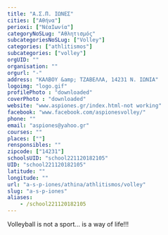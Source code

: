 ```yaml
---
title: "Α.Σ.Π. ΙΩΝΕΣ"
cities: ["Αθήνα"]
perioxi: ["ΝέαΙωνία"]
categoryNoSLug: "Αθλητισμός"
subcategoriesNoSLug: ["Volley"]
categories: ["athlitismos"]
subcategories: ["volley"]
orgUID: ""
organisation: ""
orgurl: "-"
address: "ΚΑΛΒΟΥ &amp; ΤΖΑΒΕΛΛΑ, 14231 Ν. ΙΩΝΙΑ"
logoimg: "logo.gif"
profilePhoto : "downloaded"
coverPhoto : "downloaded"
website: "www.aspiones.gr/index.html-not working"
facebook: "www.facebook.com/aspionesvolley/"
phone: ""
email: "aspiones@yahoo.gr"
courses: ""
places: [""]
rensponsibles: ""
zipcode: ["14231"]
schoolsUID: "school221120182105"
UID: "school221120182105"
latitude: ""
longitude: ""
url: "a-s-p-iones/athina/athlitismos/volley"
slug: "a-s-p-iones"
aliases:
    - /school221120182105
---
```



Volleyball is not a sport... is a way of life!!!

